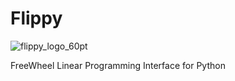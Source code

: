# Flippy

![flippy_logo_60pt](https://github.freewheel.tv/storage/user/281/files/c52c2900-a42d-11e9-805f-97a426a5d2d8)


FreeWheel Linear Programming Interface for Python
